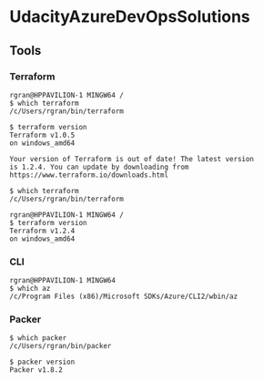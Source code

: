 # UdacityAzureDevOpsSolutions

## Tools

### Terraform

```
rgran@HPPAVILION-1 MINGW64 /
$ which terraform
/c/Users/rgran/bin/terraform

$ terraform version
Terraform v1.0.5
on windows_amd64

Your version of Terraform is out of date! The latest version
is 1.2.4. You can update by downloading from https://www.terraform.io/downloads.html

$ which terraform
/c/Users/rgran/bin/terraform

rgran@HPPAVILION-1 MINGW64 /
$ terraform version
Terraform v1.2.4
on windows_amd64
```

### CLI

```
rgran@HPPAVILION-1 MINGW64
$ which az
/c/Program Files (x86)/Microsoft SDKs/Azure/CLI2/wbin/az
```

### Packer

```
$ which packer
/c/Users/rgran/bin/packer

$ packer version
Packer v1.8.2

```


